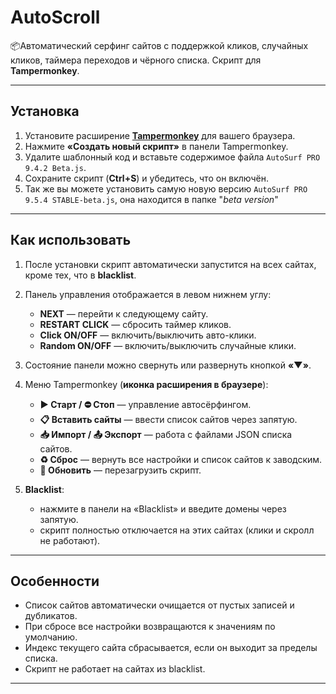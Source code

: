 # AutoScroll
📦Автоматический серфинг сайтов с поддержкой кликов, случайных кликов, таймера переходов и чёрного списка.
Скрипт для **Tampermonkey**.

---

## **Установка**

1. Установите расширение **[Tampermonkey](https://www.tampermonkey.net/)** для вашего браузера.
2. Нажмите **«Создать новый скрипт»** в панели Tampermonkey.
3. Удалите шаблонный код и вставьте содержимое файла `AutoSurf PRO 9.4.2 Beta.js`.
4. Сохраните скрипт (**Ctrl+S**) и убедитесь, что он включён.
5. Так же вы можете установить самую новую версию `AutoSurf PRO 9.5.4 STABLE-beta.js`, она находится в папке "*beta version*"

---

## **Как использовать**

1. После установки скрипт автоматически запустится на всех сайтах, кроме тех, что в **blacklist**.
2. Панель управления отображается в левом нижнем углу:

   * **NEXT** — перейти к следующему сайту.
   * **RESTART CLICK** — сбросить таймер кликов.
   * **Click ON/OFF** — включить/выключить авто-клики.
   * **Random ON/OFF** — включить/выключить случайные клики.
3. Состояние панели можно свернуть или развернуть кнопкой **«▼»**.
4. Меню Tampermonkey (**иконка расширения в браузере**):

   * **▶ Старт / ⛔ Стоп** — управление автосёрфингом.
   * **📋 Вставить сайты** — ввести список сайтов через запятую.
   * **📥 Импорт / 📤 Экспорт** — работа с файлами JSON списка сайтов.
   * **♻ Сброс** — вернуть все настройки и список сайтов к заводским.
   * **🔄 Обновить** — перезагрузить скрипт.
5. **Blacklist**:

   * нажмите в панели на «Blacklist» и введите домены через запятую.
   * скрипт полностью отключается на этих сайтах (клики и скролл не работают).

---

## **Особенности**

* Список сайтов автоматически очищается от пустых записей и дубликатов.
* При сбросе все настройки возвращаются к значениям по умолчанию.
* Индекс текущего сайта сбрасывается, если он выходит за пределы списка.
* Скрипт не работает на сайтах из blacklist.

---
